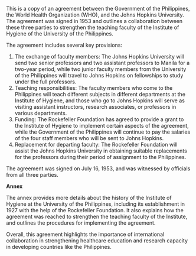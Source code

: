 This is a copy of an agreement between the Government of the Philippines, the World Health Organization (WHO), and the Johns Hopkins University. The agreement was signed in 1953 and outlines a collaboration between these three parties to strengthen the teaching faculty of the Institute of Hygiene of the University of the Philippines.

The agreement includes several key provisions:

1. The exchange of faculty members: The Johns Hopkins University will send two senior professors and two assistant professors to Manila for a two-year period, while two junior faculty members from the University of the Philippines will travel to Johns Hopkins on fellowships to study under the full professors.
2. Teaching responsibilities: The faculty members who come to the Philippines will teach different subjects in different departments at the Institute of Hygiene, and those who go to Johns Hopkins will serve as visiting assistant instructors, research associates, or professors in various departments.
3. Funding: The Rockefeller Foundation has agreed to provide a grant to the Institute of Hygiene to implement certain aspects of the agreement, while the Government of the Philippines will continue to pay the salaries of the four staff members who will be sent to Johns Hopkins.
4. Replacement for departing faculty: The Rockefeller Foundation will assist the Johns Hopkins University in obtaining suitable replacements for the professors during their period of assignment to the Philippines.

The agreement was signed on July 16, 1953, and was witnessed by officials from all three parties.

**Annex**

The annex provides more details about the history of the Institute of Hygiene at the University of the Philippines, including its establishment in 1927 with the help of the Rockefeller Foundation. It also explains how the agreement was reached to strengthen the teaching faculty of the Institute, and outlines the procedures for implementing the agreement.

Overall, this agreement highlights the importance of international collaboration in strengthening healthcare education and research capacity in developing countries like the Philippines.